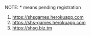 NOTE: \* means pending registration

1.	https://shsgames.herokuapp.com
2.	https://shs-games.herokuapp.com
3.	https://shsg.biz.tm
